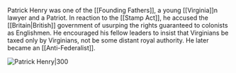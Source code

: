 Patrick Henry was one of the [[Founding Fathers]], a young [[Virginia]]n lawyer and a Patriot. In reaction to the [[Stamp Act]], he accused the [[Britain|British]] government of usurping the rights guaranteed to colonists as Englishmen. He encouraged his fellow leaders to insist that Virginians be taxed only by Virginians, not be some distant royal authority. He later became an [[Anti-Federalist]].

![Patrick Henry|300](https://upload.wikimedia.org/wikipedia/commons/thumb/e/ea/Patrick_henry.JPG/220px-Patrick_henry.JPG)